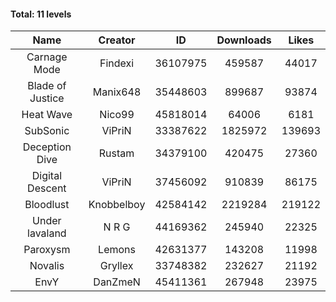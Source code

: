 #### Total: 11 levels

| Name | Creator | ID | Downloads | Likes |
|:---:|:---:|:---:|:---:|:---:|
| Carnage Mode | Findexi | 36107975 | 459587 | 44017
| Blade of Justice | Manix648 | 35448603 | 899687 | 93874
| Heat Wave | Nico99 | 45818014 | 64006 | 6181
| SubSonic | ViPriN | 33387622 | 1825972 | 139693
| Deception Dive | Rustam | 34379100 | 420475 | 27360
| Digital Descent | ViPriN | 37456092 | 910839 | 86175
| Bloodlust | Knobbelboy | 42584142 | 2219284 | 219122
| Under lavaland | N R G | 44169362 | 245940 | 22325
| Paroxysm | Lemons | 42631377 | 143208 | 11998
| Novalis | Gryllex | 33748382 | 232627 | 21192
| EnvY | DanZmeN | 45411361 | 267948 | 23975
